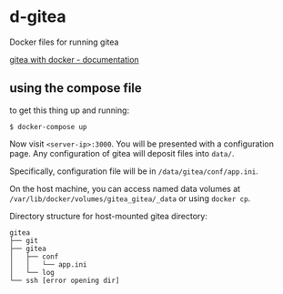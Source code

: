 # d-gitea

Docker files for running gitea

[gitea with docker - documentation](https://docs.gitea.io/en-us/install-with-docker/)

## using the compose file

to get this thing up and running:

```
$ docker-compose up
```

Now visit `<server-ip>:3000`. You will be presented with a configuration page.
Any configuration of gitea will deposit files into `data/`.

Specifically, configuration file will be in `/data/gitea/conf/app.ini`.

On the host machine, you can access named data volumes at 
`/var/lib/docker/volumes/gitea_gitea/_data`
or using `docker cp`.

Directory structure for host-mounted gitea directory:

```
gitea
├── git
├── gitea
│   ├── conf
│   │   └── app.ini
│   └── log
└── ssh [error opening dir]
```


